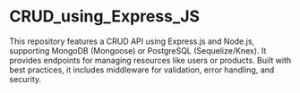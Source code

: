 # CRUD_using_Express_JS
This repository features a CRUD API using Express.js and Node.js, supporting MongoDB (Mongoose) or PostgreSQL (Sequelize/Knex). It provides endpoints for managing resources like users or products. Built with best practices, it includes middleware for validation, error handling, and security.
